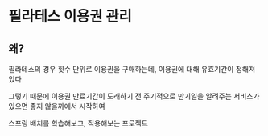 # 필라테스 이용권 관리 

## 왜?

필라테스의 경우 횟수 단위로 이용권을 구매하는데, 이용권에 대해 유효기간이 정해져 있다

그렇기 때문에 이용권 만료기간이 도래하기 전 주기적으로 만기일을 알려주는 서비스가 있으면 좋지 않을까에서 시작하여

스프링 배치를 학습해보고, 적용해보는 프로젝트
